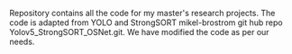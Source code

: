 Repository contains all the code for my master's research projects. The code is adapted from YOLO and StrongSORT mikel-brostrom git hub repo Yolov5_StrongSORT_OSNet.git. We have modified the code as per our needs.

